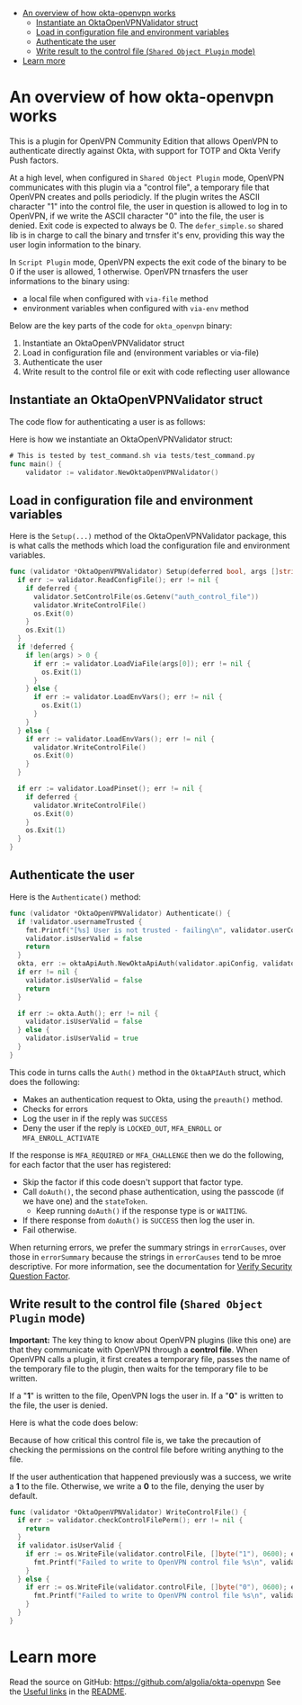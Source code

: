 - [An overview of how okta-openvpn works](#overview)
  - [Instantiate an OktaOpenVPNValidator struct](#instantiate)
  - [Load in configuration file and environment variables](#setup)
  - [Authenticate the user](#authenticate)
  - [Write result to the control file (`Shared Object Plugin` mode)](#write_to_control_file)
- [Learn more](#more)


<a id="overview"></a>

# An overview of how okta-openvpn works

This is a plugin for OpenVPN Community Edition that allows OpenVPN to authenticate directly against Okta, with support for TOTP and Okta Verify Push factors.

At a high level, when configured in `Shared Object Plugin` mode, OpenVPN communicates with this plugin via a "control file", a temporary file that OpenVPN creates and polls periodicly. If the plugin writes the ASCII character "1" into the control file, the user in question is allowed to log in to OpenVPN, if we write the ASCII character "0" into the file, the user is denied. Exit code is expected to always be 0. The `defer_simple.so` shared lib is in charge to call the binary and trnsfer it's env, providing this way the user login information to the binary.

In `Script Plugin` mode, OpenVPN expects the exit code of the binary to be 0 if the user is allowed, 1 otherwise. OpenVPN trnasfers the user informations to the binary using:
- a local file when configured with `via-file` method
- environment variables when configured with `via-env` method

Below are the key parts of the code for `okta_openvpn` binary:

1.  Instantiate an OktaOpenVPNValidator struct
2.  Load in configuration file and (environment variables or via-file)
3.  Authenticate the user
4.  Write result to the control file or exit with code reflecting user allowance


<a id="instantiate"></a>

## Instantiate an OktaOpenVPNValidator struct

The code flow for authenticating a user is as follows:

Here is how we instantiate an OktaOpenVPNValidator struct:

```go
# This is tested by test_command.sh via tests/test_command.py
func main() {
    validator := validator.NewOktaOpenVPNValidator()
```


<a id="setup"></a>

## Load in configuration file and environment variables

Here is the `Setup(...)` method of the OktaOpenVPNValidator package, this is what calls the methods which load the configuration file and environment variables.

```go
func (validator *OktaOpenVPNValidator) Setup(deferred bool, args []string) {
  if err := validator.ReadConfigFile(); err != nil {
    if deferred {
      validator.SetControlFile(os.Getenv("auth_control_file"))
      validator.WriteControlFile()
      os.Exit(0)
    }
    os.Exit(1)
  }
  if !deferred {
    if len(args) > 0 {
      if err := validator.LoadViaFile(args[0]); err != nil {
        os.Exit(1)
      }
    } else {
      if err := validator.LoadEnvVars(); err != nil {
        os.Exit(1)
      }
    }
  } else {
    if err := validator.LoadEnvVars(); err != nil {
      validator.WriteControlFile()
      os.Exit(0)
    }
  }

  if err := validator.LoadPinset(); err != nil {
    if deferred {
      validator.WriteControlFile()
      os.Exit(0)
    }
    os.Exit(1)
  }
}
```


<a id="authenticate"></a>

## Authenticate the user

Here is the `Authenticate()` method:

```go
func (validator *OktaOpenVPNValidator) Authenticate() {
  if !validator.usernameTrusted {
    fmt.Printf("[%s] User is not trusted - failing\n", validator.userConfig.Username)
    validator.isUserValid = false
    return
  }
  okta, err := oktaApiAuth.NewOktaApiAuth(validator.apiConfig, validator.userConfig)
  if err != nil {
    validator.isUserValid = false
    return
  }

  if err := okta.Auth(); err != nil {
    validator.isUserValid = false
  } else {
    validator.isUserValid = true
  }
}
```

This code in turns calls the `Auth()` method in the `OktaAPIAuth` struct, which does the following:

-   Makes an authentication request to Okta, using the `preauth()` method.
-   Checks for errors
-   Log the user in if the reply was `SUCCESS`
-   Deny the user if the reply is `LOCKED_OUT`, `MFA_ENROLL` or `MFA_ENROLL_ACTIVATE`

If the response is `MFA_REQUIRED` or `MFA_CHALLENGE` then we do the following, for each factor that the user has registered:

-   Skip the factor if this code doesn't support that factor type.
-   Call `doAuth()`, the second phase authentication, using the passcode (if we have one) and the `stateToken`.
    -   Keep running `doAuth()` if the response type is or `WAITING`.
-   If there response from `doAuth()` is `SUCCESS` then log the user in.
-   Fail otherwise.

When returning errors, we prefer the summary strings in `errorCauses`, over those in `errorSummary` because the strings in `errorCauses` tend to be mroe descriptive. For more information, see the documentation for [Verify Security Question Factor](http://developer.okta.com/docs/api/resources/authn.html#verify-security-question-factor).


<a id="write_to_control_file"></a>

## Write result to the control file (`Shared Object Plugin` mode)

**Important:** The key thing to know about OpenVPN plugins (like this one) are that they communicate with OpenVPN through a **control file**. When OpenVPN calls a plugin, it first creates a temporary file, passes the name of the temporary file to the plugin, then waits for the temporary file to be written.

If a "**1**" is written to the file, OpenVPN logs the user in. If a "**0**" is written to the file, the user is denied.

Here is what the code does below:

Because of how critical this control file is, we take the precaution of checking the permissions on the control file before writing anything to the file.

If the user authentication that happened previously was a success, we write a **1** to the file. Otherwise, we write a **0** to the file, denying the user by default.

```go
func (validator *OktaOpenVPNValidator) WriteControlFile() {
  if err := validator.checkControlFilePerm(); err != nil {
    return
  }
  if validator.isUserValid {
    if err := os.WriteFile(validator.controlFile, []byte("1"), 0600); err !=nil {
      fmt.Printf("Failed to write to OpenVPN control file %s\n", validator.controlFile)
    }
  } else {
    if err := os.WriteFile(validator.controlFile, []byte("0"), 0600); err !=nil {
      fmt.Printf("Failed to write to OpenVPN control file %s\n", validator.controlFile)
    }
  }
}
```


<a id="more"></a>

# Learn more

Read the source on GitHub: <https://github.com/algolia/okta-openvpn>
See the [Useful links](https://github.com/algolia/okta-openvpn#useful-links) in the [README](https://github.com/algolia/okta-openvpn#readme).
